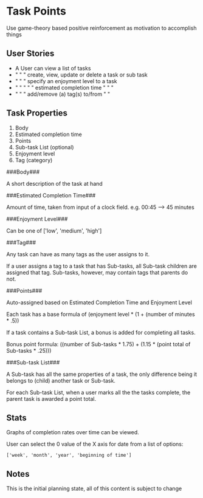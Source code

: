 Task Points
====

Use game-theory based positive reinforcement as motivation to accomplish things

User Stories
----

* A User can view a list of tasks
* " "    "   create, view, update or delete a task or sub task
* " "    "   specify an enjoyment level to a task
* " "    "   "       "  estimated completion time " " "
* " "    "   add/remove (a) tag(s) to/from " "

Task Properties
----

1.  Body
2.  Estimated completion time
3.  Points
4.  Sub-task List (optional)
5.  Enjoyment level
6.  Tag (category)

###Body###

A short description of the task at hand

###Estimated Completion Time###

Amount of time, taken from input of a clock field. e.g. 00:45 --> 45 minutes

###Enjoyment Level###

Can be one of ['low', 'medium', 'high']

###Tag###

Any task can have as many tags as the user assigns to it.

If a user assigns a tag to a task that has Sub-tasks, all Sub-task children are
assigned that tag.  Sub-tasks, however, may contain tags that parents do not.

###Points###

Auto-assigned based on Estimated Completion Time and Enjoyment Level

Each task has a base formula of (enjoyment level * (1 + (number of minutes * .5))

If a task contains a Sub-task List, a bonus is added for completing all tasks.

Bonus point formula: ((number of Sub-tasks * 1.75) + (1.15 * (point total of Sub-tasks * .25)))

###Sub-task List###

A Sub-task has all the same properties of a task, the only difference being
it belongs to (child) another task or Sub-task.

For each Sub-task List, when a user marks all the the tasks complete, the parent
task is awarded a point total.

Stats
----

Graphs of completion rates over time can be viewed.

User can select the 0 value of the X axis for date from a list of options:

    ['week', 'month', 'year', 'beginning of time']

Notes
----

This is the initial planning state, all of this content is subject to change
